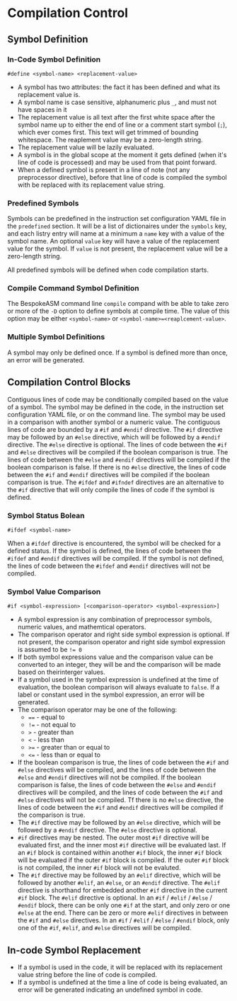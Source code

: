# Compilation Control

## Symbol Definition

### In-Code Symbol Definition
`#define <symbol-name> <replacement-value>`

* A symbol has two attributes: the fact it has been defined and what its replacement value is.
* A symbol name is case sensitive, alphanumeric plus `_`, and must not have spaces in it
* The replacement value is all text after the first white space after the symbol name up to either the end of line or a comment start symbol (`;`), which ever comes first. This text will get trimmed of bounding whitespace. The reaplement value may be a zero-length string.
* The replacement value will be lazily evaluated.
* A symbol is in the global scope at the moment it gets defined (when it's line of code is processed) and may be used from that point forward.
* When a defined symbol is present in a line of note (not any preprocessor directive), before that line of code is compiled the symbol with be replaced with its replacement value string.

### Predefined Symbols
Symbols can be predefined in the instruction set configuration YAML file in the `predefined` section. It will be a list of dictionaires under the `symbols` key, and each listry entry will name at a minimum a `name` key with a value of the symbol name. An optional `value` key will have a value of the replacement value for the symbol. If `value` is not present, the replacement value will be a zero-length string.

All predefined symbols will be defined when code compilation starts.

### Compile Command Symbol Definition
The BespokeASM command line `compile` compand with be able to take zero or more of the `-D` option to define symbols at compile time. The value of this option may be either `<symbol-name>` or `<symbol-name>=<reaplcement-value>`.

### Multiple Symbol Definitions
A symbol may only be defined once. If a symbol is defined more than once, an error will be generated.

## Compilation Control Blocks
Contiguous lines of code may be conditionally compiled based on the value of a symbol. The symbol may be defined in the code, in the instruction set configuration YAML file, or on the command line. The symbol may be used in a comparison with another symbol or a numeric value. The contiguous lines of code are bounded by a `#if` and `#endif` directive. The `#if` directive may be followed by an `#else` directive, which will be followed by a `#endif` directive. The `#else` directive is optional. The lines of code between the `#if` and `#else` directives will be compiled if the boolean comparison is true. The lines of code between the `#else` and `#endif` directives will be compiled if the boolean comparison is false. If there is no `#else` directive, the lines of code between the `#if` and `#endif` directives will be compiled if the boolean comparison is true. The `#ifdef` and `#ifndef` directives are an alternative to the `#if` directive that will only compile the lines of code if the symbol is defined.

### Symbol Status Bolean
`#ifdef <symbol-name>`

When a `#ifdef` directive is encountered, the symbol will be checked for a defined status. If the symbol is defined, the lines of code between the `#ifdef` and `#endif` directives will be compiled. If the symbol is not defined, the lines of code between the `#ifdef` and `#endif` directives will not be compiled.

### Symbol Value Comparison
`#if <symbol-expression> [<comparison-operator> <symbol-expression>]`

* A symbol expression is any combination of preprocessor symbols, numeric values, and mathemtical operators.
* The comparison operator and right side symbol expression is optional. If not present, the comparison operator and right side symbol expression is assumed to be `!= 0`
* If both symbol expressions value and the comparison value can be converted to an integer, they will be and the comparison will be made based on theirinterger values.
* If a symbol used in the symbol expression is undefined at the time of evaluation, the boolean comparison will always evaluate to `false`. If a label or constant used in the symbol expression, an error will be generated.
* The comparison operator may be one of the following:
  * `==` - equal to
  * `!=` - not equal to
  * `>` - greater than
  * `<` - less than
  * `>=` - greater than or equal to
  * `<=` - less than or equal to
* If the boolean comparison is true, the lines of code between the `#if` and `#else` directives will be compiled, and the lines of code between the `#else` and `#endif` directives will not be compiled. If the boolean comparison is false, the lines of code between the `#else` and `#endif` directives will be compiled, and the lines of code between the `#if` and `#else` directives will not be compiled. Tf there is no `#else` directive, the lines of code between the `#if` and `#endif` directives will be compiled if the comparison is true.
* The `#if` directive may be followed by an `#else` directive, which will be followed by a `#endif` directive. The `#else` directive is optional.
* `#if` directives may be nested. The outer most `#if` directive will be evaluated first, and the inner most `#if` directive will be evaluated last. If an `#if` block is contained within another `#if` block, the inner `#if` block will be evaluated if the outer `#if` block is compiled. If the outer `#if` block is not compiled, the inner `#if` block will not be evaluted.
* The `#if` directive may be followed by an `#elif` directive, which will be followed by another `#elif`, an `#else`, or an `#endif` directive. The `#elif` directive is shorthand for embedded another `#if` directive in the current `#if` block. The `#elif` directive is optional. In an `#if` / `#elif` / `#else` / `#endif` block, there can be only one `#if` at the start, and only zero or one `#else` at the end. There can be zero or more `#elif` directives in between the `#if` and `#else` directives. In an `#if` / `#elif` / `#else` / `#endif` block, only one of the `#if`, `#elif`, and `#else` directives will be compiled.

## In-code Symbol Replacement

* If a symbol is used in the code, it will be replaced with its replacement value string before the line of code is compiled.
* If a symbol is undefined at the time a line of code is being evaluated, an error will be generated indicating an undefined symbol in code.
